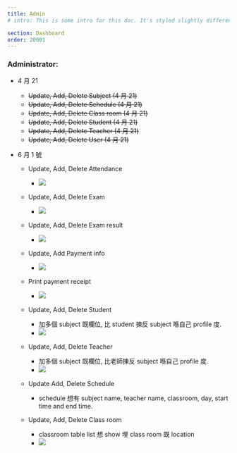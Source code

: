 ```yaml
---
title: Admin
# intro: This is some intro for this doc. It's styled slightly different.

section: Dashboard
order: 20001
---
```


### Administrator:

- 4 月 21

  - ~~Update, Add, Delete Subject (4 月 21)~~
  - ~~Update, Add, Delete Schedule (4 月 21)~~
  - ~~Update, Add, Delete Class room (4 月 21)~~
  - ~~Update, Add, Delete Student (4 月 21)~~
  - ~~Update, Add, Delete Teacher (4 月 21)~~
  - ~~Update, Add, Delete User (4 月 21)~~

- 6 月 1 號

  - Update, Add, Delete Attendance
    - ![](/img/dashboard.png)
  - Update, Add, Delete Exam
    - ![](/img/admin-exam-list.png)
  - Update, Add, Delete Exam result
    - ![](/img/admin-exam-result-list.png)
  - Update, Add Payment info
    - ![](/img/admin-payment-info.png)
  - Print payment receipt

    - ![](/img/admin-print-recipt.png)

  - Update, Add, Delete Student
    - 加多個 subject 既欄位, 比 student 揀反 subject 喺自己 profile 度.
    - ![](/img/admin-edit-student.png)
  - Update, Add, Delete Teacher
    - 加多個 subject 既欄位, 比老師揀反 subject 喺自己 profile 度.
    - ![](/img/teacher-edit-teacherinfo.png)
  - Update Add, Delete Schedule
    - schedule 想有 subject name, teacher name, classroom, day, start time and end time.
  - Update, Add, Delete Class room
    - classroom table list 想 show 埋 class room 既 location
    - ![](/img/admin-classroom-list.png)
